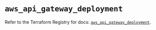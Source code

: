 # `aws_api_gateway_deployment`

Refer to the Terraform Registry for docs: [`aws_api_gateway_deployment`](https://registry.terraform.io/providers/hashicorp/aws/5.95.0/docs/resources/api_gateway_deployment).
